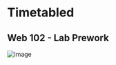 # Timetabled
## Web 102 - Lab Prework 
![image](https://github.com/user-attachments/assets/052585e8-1b63-4af7-8cb0-caef31ee2b4e)
